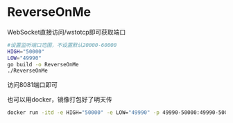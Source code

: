 # ReverseOnMe
WebSocket直接访问/wstotcp即可获取端口<br>
```bash
#设置监听端口范围，不设置默认20000-60000
HIGH="50000"
LOW="49990"
go build -o ReverseOnMe
./ReverseOnMe
```
访问8081端口即可

也可以用docker，镜像打包好了明天传

```bash
docker run -itd -e HIGH="50000" -e LOW="49990" -p 49990-50000:49990-50000 -P reverseonme
```
